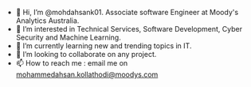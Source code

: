 - 👋 Hi, I’m @mohdahsank01. Associate software Engineer at Moody's Analytics Australia. 
- 👀 I’m interested in Technical Services, Software Development, Cyber Security and Machine Learning. 
- 🌱 I’m currently learning new and trending topics in IT. 
- 💞️ I’m looking to collaborate on any project. 
- 📫 How to reach me : email me on mohammedahsan.kollathodi@moodys.com

<!---
mohdahsank01/mohdahsank01 is a ✨ special ✨ repository because its `README.md` (this file) appears on your GitHub profile.
You can click the Preview link to take a look at your changes.
--->
